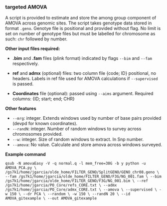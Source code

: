 ### targeted AMOVA

A script is provided to estimate and store the among group component of AMOVA 
across genomic sites. The script takes genotype data stored in format `.geno`.
Genotye file is positional and provided without flag. No limit is set on number of 
genotype files but must be labelled for chromosome as such: `chr` followed by number.


**Other input files required:**

- **.bim** and **.fam** files (plink format) indicated by flags `--bim` and `--fam` respectively.

- **ref** and **admx** (optional) files: two column file {code; ID} positional, no headers. Labels in ref file used for 
AMOVA calculations if `--supervised` is passed.

- **Coordinates** file (optional): passed using `--aims` argument. Required columns: {ID; start; end; CHR}


**Other features**
- `--mrg`: integer. Extends windows used by number of base pairs provided (devpd for known coordinates). 
- `--randN`: integer. Number of random windows to survey across chromosomes provided. 
- `--w`: integer. Size of random windows to extract. In Snp number.
- `--amova`: No value. Calculate and store amova across windows surveyed.


**Example command**

`
qsub -N amovaEasy -V -q normal.q -l mem_free=30G -b y python -u AMOVA_PCA.py \
/gs7k1/home/jgarcia/olde_home/FILTER_GENO/SplitGENO/GENO_chr08.geno \
--fam /gs7k1/home/jgarcia/olde_home/FILTER_GENO/F3G/NG_001.fam \
--bim /gs7k1/home/jgarcia/olde_home/FILTER_GENO/F3G/NG_001.bim \
--ref /gs7k1/home/jgarcia/PO_Core/refs_CORE.txt \
--admx /gs7k1/home/jgarcia/PO_Core/admx_CORE.txt \
--amova \
--supervised \
-w 150 \
--dr PCA \
--random \
-w 150 \
--randN 20 \
--id AMOVA_gitexample \
--out AMOVA_gitexample
`

